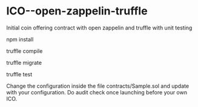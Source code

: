 # ICO--open-zappelin-truffle
Initial coin offering contract with open zappelin and truffle with unit testing

  npm install 
  
  truffle compile
  
  truffle migrate 
  
  truffle test
  
  
  Change the configuration inside the file contracts/Sample.sol and update with your configuration. Do audit check once launching before your own ICO.
  
